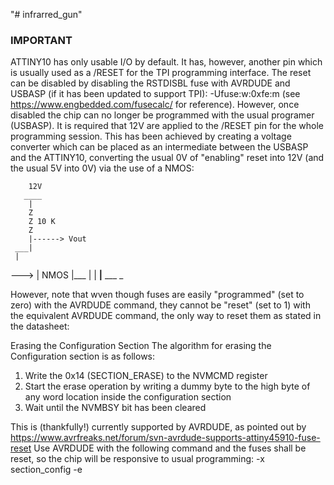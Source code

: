 "# infrarred_gun" 

### IMPORTANT ###
ATTINY10 has only usable I/O by default. It has, however, another pin which is usually used as a /RESET for the TPI programming interface.
The reset can be disabled by disabling the RSTDISBL fuse with AVRDUDE and USBASP (if it has been updated to support TPI):
-Ufuse:w:0xfe:m (see https://www.engbedded.com/fusecalc/ for reference).
However, once disabled the chip can no longer be programmed with the usual programer (USBASP). It is required that 12V are applied to the /RESET pin for the whole programming session. This has been achieved by creating a voltage converter which can be placed as an intermediate between the USBASP and the ATTINY10, converting the usual 0V of "enabling" reset into 12V (and the usual 5V into 0V) via the use of a NMOS:

        12V
       ____
        |
        Z
        Z 10 K
        Z
        |------> Vout
     ___|
     |
---> | NMOS
     |___
         |
         |
       __|__
        ___
        _
         
However, note that wven though fuses are easily "programmed" (set to zero) with the AVRDUDE command, they cannot be "reset" (set to 1) with the equivalent AVRDUDE command, the only way to reset them as stated in the datasheet:

Erasing the Configuration Section
The algorithm for erasing the Configuration section is as follows:
1. Write the 0x14 (SECTION_ERASE) to the NVMCMD register
2. Start the erase operation by writing a dummy byte to the high byte of any word location inside the
configuration section
3. Wait until the NVMBSY bit has been cleared

This is (thankfully!) currently supported by AVRDUDE, as pointed out by https://www.avrfreaks.net/forum/svn-avrdude-supports-attiny45910-fuse-reset
Use AVRDUDE with the following command and the fuses shall be reset, so the chip will be responsive to usual programming:
-x section_config -e